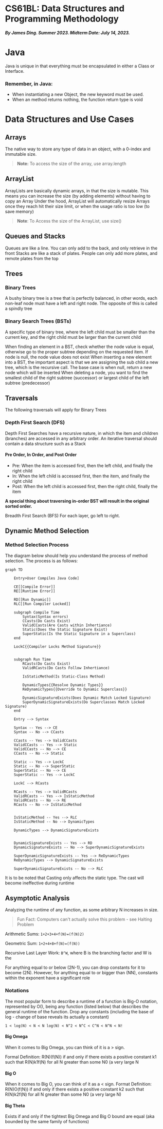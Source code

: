 # CS61BL: Data Structures and Programming Methodology
##### By James Ding. Summer 2023. Midterm Date: July 14, 2023.

# Java

Java is unique in that everything must be encapsulated in either a Class or Interface.
	
### Remember, in Java:
- When instantiating a new Object, the new keyword must be used. 
- When an method returns nothing, the function return type is void

# Data Structures and Use Cases
## Arrays
The native way to store any type of data in an object, with a 0-index and immutable size.
> **Note:** To access the size of the array, use array.length
## ArrayList<T>
ArrayLists are basically dynamic arrays, in that the size is mutable. This means you can increase the size (by adding elements) without having to copy an Array
Under the hood, ArrayList will automatically resize Arrays once they reach hit their size limit, or when the usage ratio is too low (to save memory)
> **Note**: To Access the size of the ArrayList, use size()
## Queues and Stacks
Queues are like a line. You can only add to the back, and only retrieve in the front
Stacks are like a stack of plates. People can only add more plates, and remote plates from the top
## Trees
### Binary Trees
A bushy binary tree is a tree that is perfectly balanced, in other words, each non-leaf node must have a left and right node. The opposite of this is called a spindly tree
### Binary Search Trees (BSTs)
A specific type of binary tree, where the left child must be smaller than the current key, and the right child must be larger than the current child

When finding an element in a BST, check whether the node value is equal, otherwise go to the proper subtree depending on the requested item. If node is null, the node value does not exist
When inserting a new element into a BST, the important aspect is that we are assigning the sub child a new tree, which is the recursive call. The base case is when null, return a new node which will be inserted
When deleting a node, you want to find the smallest child of the right subtree (successor) or largest child of the left subtree (predecessor)
## Traversals
The following traversals will apply for Binary Trees
### Depth First Search (DFS)
Depth First Searches have a recursive nature, in which the item and children (branches) are accessed in any arbitrary order.
An iterative traversal should contain a data structure such as a Stack
#### Pre Order, In Order, and Post Order
- Pre: When the item is accessed first, then the left child, and finally the right child
- In: When the left child is accessed first, then the item, and finally the right child
- Post: When the left child is accessed first, then the right child, finally the item

**A special thing about traversing in-order BST will result in the original sorted order.**

Breadth First Search (BFS)
For each layer, go left to right.
## Dynamic Method Selection
### Method Selection Process
The diagram below should help you understand the process of method selection. The process is as follows:
```mermaid
graph TD

	Entry>User Compiles Java Code]

	CE[[Compile Error]]
	RE[[Runtime Error]]

	RD[[Run Dynamic]]
	RLC[[Run Compiler Locked]]

	subgraph Compile Time
		Syntax(Syntax errors)
		CCasts(Do Casts Exist)
		ValidCCasts(Are Casts within Inhertiance)
		Static(Does the Static Signature Exist)
		SuperStatic(Is the Static Signature in a Superclass)
	end

	LockC{{Compiler Locks Method Signature}}
	

	subgraph Run Time
		RCasts(Do Casts Exist)
		ValidRCasts(Do Casts Follow Inhertiance)

		IsStaticMethod(Is Static-Class Method)
		
		DynamicTypes{{Resolve Dynamic Types}}
		ReDynamicTypes{{Override to Dynamic Superclass}}

		DynamicSignatureExists(Does Dynamic Match Locked Signature)
		SuperDynamicSignatureExists(Do Superclasses Match Locked Signature)
	end

	Entry --> Syntax

	Syntax -- Yes --> CE
	Syntax -- No --> CCasts

	CCasts -- Yes --> ValidCCasts
	ValidCCasts -- Yes --> Static
	ValidCCasts -- No --> CE
	CCasts -- No --> Static

	Static -- Yes --> LockC
	Static -- No --> SuperStatic
	SuperStatic -- No --> CE
	SuperStatic -- Yes --> LockC

	LockC --> RCasts

	RCasts -- Yes --> ValidRCasts
	ValidRCasts -- Yes --> IsStaticMethod	
	ValidRCasts -- No --> RE
	RCasts -- No --> IsStaticMethod


	IsStaticMethod -- Yes --> RLC
	IsStaticMethod -- No --> DynamicTypes

	DynamicTypes --> DynamicSignatureExists
	

	DynamicSignatureExists -- Yes --> RD
	DynamicSignatureExists -- No --> SuperDynamicSignatureExists

	SuperDynamicSignatureExists -- Yes --> ReDynamicTypes
	ReDynamicTypes --> DynamicSignatureExists

	SuperDynamicSignatureExists -- No --> RLC
```

It is to be noted that Casting only affects the static type. The cast will become ineffective during runtime

## Asymptotic Analysis
Analyzing the runtime of any function, as some arbitrary N increases in size.

> Fun Fact: Computers can't actually solve this problem - see Halting Problem

Arithmetic Sums: `1+2+3+4+f(N)=(f(N)2)`

Geometric Sum: `1+2+4+8+f(N)=(f(N))`

Recursive Last Layer Work: `B^W`, where B is the branching factor and W is the

For anything equal to or below (2N-1), you can drop constants for it to become (2N). However, for anything equal to or bigger than (NN), constants within the exponent have a significant role
### Notations
The most popular form to describe a runtime of a function is Big-O notation, represented by O(),  being any function (listed below) that describes the general runtime of the function. Drop any constants (including the base of log - change of base reveals its actually a constant)

`1 < log(N) < N < N log(N) < N^2 < N^C < C^N < N^N < N!`
#### Big Omega
When it comes to Big Omega, you can think of it is a > sign.

Formal Definition: R(N)(f(N)) if and only if there exists a positive constant k1 such that R(N)k1f(N) for all N greater than some N0 (a very large N
#### Big O
When it comes to Big O, you can think of it as a < sign.
Format Definition: R(N)O(f(N)) if and only if there exists a positive constant k2 such that R(N)k2f(N) for all N greater than some N0 (a very large N)

#### Big Theta
Exists if and only if the tightest Big Omega and Big O bound are equal (aka bounded by the same family of functions)